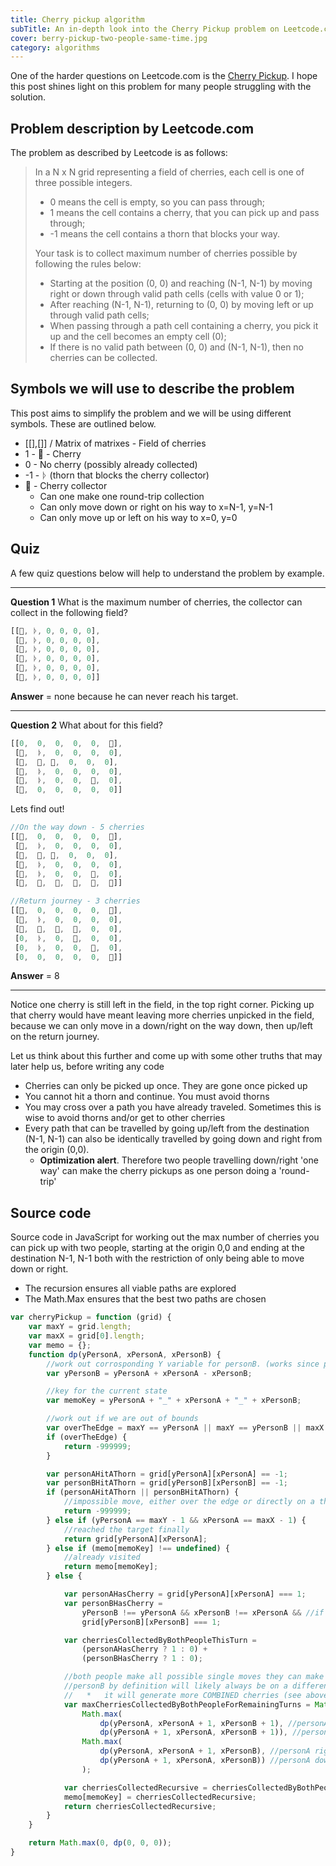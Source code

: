 ```yaml
---
title: Cherry pickup algorithm
subTitle: An in-depth look into the Cherry Pickup problem on Leetcode.com.
cover: berry-pickup-two-people-same-time.jpg
category: algorithms
---
```


One of the harder questions on Leetcode.com is the [Cherry Pickup](https://leetcode.com/problems/cherry-pickup/description/). I hope this post shines light on this problem for many people struggling with the solution.

## Problem description by Leetcode.com

The problem as described by Leetcode is as follows:

> In a N x N  grid representing a field of cherries, each cell is one of three possible integers.
> 
> -   0 means the cell is empty, so you can pass through;
> -   1 means the cell contains a cherry, that you can pick up and pass through;
> -   -1 means the cell contains a thorn that blocks your way.
> 
> Your task is to collect maximum number of cherries possible by following the rules below:
> 
> -   Starting at the position (0, 0) and reaching (N-1, N-1) by moving right or down through valid path cells (cells with value 0 or 1);
> -   After reaching (N-1, N-1), returning to (0, 0) by moving left or up through valid path cells;
> -   When passing through a path cell containing a cherry, you pick it up and the cell becomes an empty cell (0);
> -   If there is no valid path between (0, 0) and (N-1, N-1), then no cherries can be collected.

## Symbols we will use to describe the problem

This post aims to simplify the problem and we will be using different symbols. These are outlined below.
 - [[],[]] / Matrix of matrixes - Field of cherries
 - 1 - 🍓 - Cherry
 - 0 - No cherry (possibly already collected)
 - -1 - ᚦ (thorn that blocks the cherry collector)
 - 🚶 - Cherry collector
    - Can one make one round-trip collection
	- Can only move down or right on his way to x=N-1, y=N-1
	- Can only move up or left on his way to x=0, y=0

## Quiz

A few quiz questions below will help to understand the problem by example.

----------

**Question 1** What is the maximum number of cherries, the collector can collect in the following field?
``` javascript
[[🍓, ᚦ, 0, 0, 0, 0],
 [🍓, ᚦ, 0, 0, 0, 0],
 [🍓, ᚦ, 0, 0, 0, 0],
 [🍓, ᚦ, 0, 0, 0, 0],
 [🍓, ᚦ, 0, 0, 0, 0],
 [🍓, ᚦ, 0, 0, 0, 0]]
```
**Answer** = none because he can never reach his target.

----------

**Question 2** What about for this field?
``` javascript
[[0,  0,  0,  0,  0,  🍓],
 [🍓,  ᚦ,  0,  0,  0,  0],
 [🍓,  🍓, 🍓,  0,  0,  0],
 [🍓,  ᚦ,  0,  0,  0,  0],
 [🍓,  ᚦ,  0,  0,  🍓,  0],
 [🍓,  0,  0,  0,  0,  0]]
```
Lets find out!
``` javascript
//On the way down - 5 cherries
[[🚶,  0,  0,  0,  0,  🍓],
 [🚶,  ᚦ,  0,  0,  0,  0],
 [🚶,  🍓, 🍓,  0,  0,  0],
 [🚶,  ᚦ,  0,  0,  0,  0],
 [🚶,  ᚦ,  0,  0,  🍓,  0],
 [🚶,  🚶,  🚶,  🚶,  🚶,  🚶]]

//Return journey - 3 cherries
[[🚶,  0,  0,  0,  0,  🍓],
 [🚶,  ᚦ,  0,  0,  0,  0],
 [🚶,  🚶,  🚶,  🚶,  0,  0],
 [0,  ᚦ,  0,  🚶,  0,  0],
 [0,  ᚦ,  0,  0,  🚶,  0],
 [0,  0,  0,  0,  0,  🚶]]
```
**Answer** = 8

----------

Notice one cherry is still left in the field, in the top right corner. Picking up that cherry would have meant leaving more cherries unpicked in the field, because we can only move in a down/right on the way down, then up/left on the return journey.

Let us think about this further and come up with some other truths that may later help us, before writing any code

  - Cherries can only be picked up once. They are gone once picked up
  - You cannot hit a thorn and continue. You must avoid thorns
  - You may cross over a path you have already traveled. Sometimes this is wise to avoid thorns and/or get to other cherries
  - Every path that can be travelled by going up/left from the destination (N-1, N-1) can also be identically
   travelled by going down and right from the origin (0,0).
	  - **Optimization alert**. Therefore two people travelling down/right 'one way' can make the cherry pickups as one person doing a 'round-trip'

## Source code
Source code in JavaScript for working out the max number of cherries you can pick up with two people, starting at the origin 0,0 and ending at the destination N-1, N-1 both with the restriction of only being able to move down or right.

- The recursion ensures all viable paths are explored
- The Math.Max ensures that the best two paths are chosen
    
``` javascript
var cherryPickup = function (grid) {
    var maxY = grid.length;
    var maxX = grid[0].length;
    var memo = {};
    function dp(yPersonA, xPersonA, xPersonB) {
        //work out corrosponding Y variable for personB. (works since personA and personB have made the same number of moves)
        var yPersonB = yPersonA + xPersonA - xPersonB;

        //key for the current state
        var memoKey = yPersonA + "_" + xPersonA + "_" + xPersonB;

        //work out if we are out of bounds
        var overTheEdge = maxY == yPersonA || maxY == yPersonB || maxX == xPersonA || maxX == xPersonB; //we are actually over the edge HERE!!
        if (overTheEdge) {
            return -999999;
        }

        var personAHitAThorn = grid[yPersonA][xPersonA] == -1;
        var personBHitAThorn = grid[yPersonB][xPersonB] == -1;
        if (personAHitAThorn || personBHitAThorn) {
            //impossible move, either over the edge or directly on a thorn
            return -999999;
        } else if (yPersonA == maxY - 1 && xPersonA == maxX - 1) {
            //reached the target finally
            return grid[yPersonA][xPersonA];
        } else if (memo[memoKey] !== undefined) {
            //already visited
            return memo[memoKey];
        } else {

            var personAHasCherry = grid[yPersonA][xPersonA] === 1;
            var personBHasCherry =
                yPersonB !== yPersonA && xPersonB !== xPersonA && //if personA didn't take it first!
                grid[yPersonB][xPersonB] === 1;

            var cherriesCollectedByBothPeopleThisTurn =
                (personAHasCherry ? 1 : 0) +
                (personBHasCherry ? 1 : 0);

            //both people make all possible single moves they can make (down and right)
            //personB by definition will likely always be on a different path than personA since:
            //   *   it will generate more COMBINED cherries (see above cherriesCollectedByBothPeopleThisTurn)
            var maxCherriesCollectedByBothPeopleForRemainingTurns = Math.max(
                Math.max(
                    dp(yPersonA, xPersonA + 1, xPersonB + 1), //personA right personB right
                    dp(yPersonA + 1, xPersonA, xPersonB + 1)), //personA down personB right
                Math.max(
                    dp(yPersonA, xPersonA + 1, xPersonB), //personA right personB down
                    dp(yPersonA + 1, xPersonA, xPersonB)) //personA down personB down
                );

            var cherriesCollectedRecursive = cherriesCollectedByBothPeopleThisTurn + maxCherriesCollectedByBothPeopleForRemainingTurns;
            memo[memoKey] = cherriesCollectedRecursive;
            return cherriesCollectedRecursive;
        }
    }

    return Math.max(0, dp(0, 0, 0));
}
```